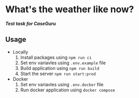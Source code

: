 # What's the weather like now?
***Test task for CaseGuru***
## Usage
- Locally
  1. Install packages using ```npm run ci```
  2. Set env variavles using `.env.example` file
  3. Build application using ```npm run build```
  4. Start the server ```npm run start:prod```
- Docker
  1. Set env variavles using `.env.docker` file
  2. Run docker application using ```docker compose```